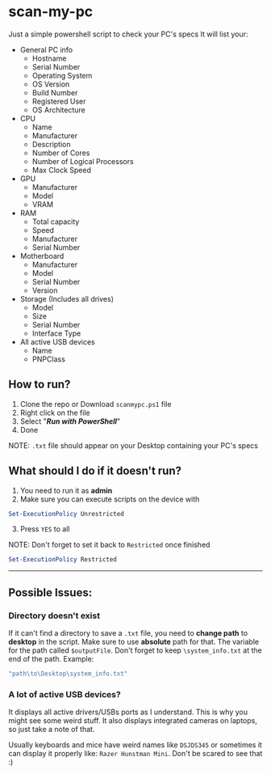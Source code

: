 # scan-my-pc
Just a simple powershell script to check your PC's specs
It will list your:
* General PC info
    * Hostname
    * Serial Number
    * Operating System
    * OS Version
    * Build Number
    * Registered User 
    * OS Architecture
* CPU
    * Name
    * Manufacturer
    * Description
    * Number of Cores
    * Number of Logical Processors
    * Max Clock Speed
* GPU
    * Manufacturer
    * Model
    * VRAM
* RAM
    * Total capacity
    * Speed
    * Manufacturer
    * Serial Number
* Motherboard
    * Manufacturer
    * Model
    * Serial Number
    * Version
* Storage (Includes all drives)
    * Model
    * Size
    * Serial Number
    * Interface Type
* All active USB devices
    * Name
    * PNPClass

## How to run?

1. Clone the repo or Download `scanmypc.ps1` file
2. Right click on the file
3. Select "**_Run with PowerShell_**"
4. Done

NOTE: `.txt` file should appear on your Desktop containing your PC's specs

## What should I do if it doesn't run?

1. You need to run it as **admin**
2. Make sure you can execute scripts on the device with
```powershell
Set-ExecutionPolicy Unrestricted
```
3. Press `YES` to all

NOTE: Don't forget to set it back to `Restricted` once finished
```powershell
Set-ExecutionPolicy Restricted
```
---
## Possible Issues:
### Directory doesn't exist
If it can't find a directory to save a `.txt` file, you need to **change path** to **desktop** in the script.
Make sure to use **absolute** path for that. The variable for the path called `$outputFile`. Don't forget to 
keep `\system_info.txt` at the end of the path. Example:
```cmd
"path\to\Desktop\system_info.txt"
```
### A lot of active USB devices?
It displays all active drivers/USBs ports as I understand. This is why you might see some weird stuff. It also displays 
integrated cameras on laptops, so just take a note of that.

Usually keyboards and mice have weird names like `DSJDS345` or sometimes it can display it properly 
like: `Razer Hunstman Mini`. Don't be scared to see that :)
 
